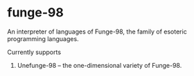 # funge-98
An interpreter of languages of Funge-98, the family of esoteric programming languages.

Currently supports
1. Unefunge-98 – the one-dimensional variety of Funge-98.
